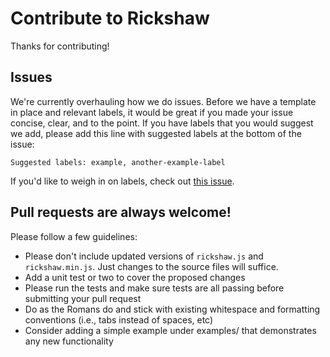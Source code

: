# Contribute to Rickshaw

Thanks for contributing!

## Issues

We're currently overhauling how we do issues. Before we have a template in place and relevant labels, it would be great if you made your issue concise, clear, and to the point. If you have labels that you would suggest we add, please add this line with suggested labels at the bottom of the issue:

`Suggested labels: example, another-example-label`

If you'd like to weigh in on labels, check out [this issue](https://github.com/shutterstock/rickshaw/issues/588).

## Pull requests are always welcome!

Please follow a few guidelines:

- Please don't include updated versions of `rickshaw.js` and `rickshaw.min.js`. Just changes to the source files will suffice.
- Add a unit test or two to cover the proposed changes
- Please run the tests and make sure tests are all passing before submitting your pull request
- Do as the Romans do and stick with existing whitespace and formatting conventions (i.e., tabs instead of spaces, etc)
- Consider adding a simple example under examples/ that demonstrates any new functionality

